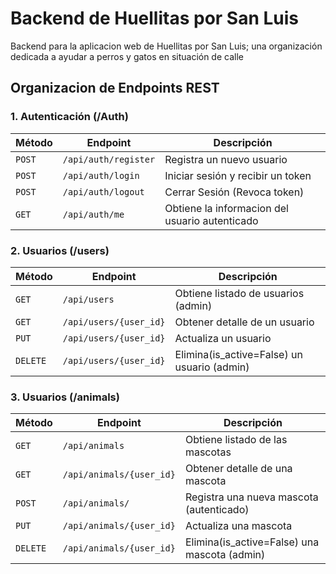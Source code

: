   # Backend de Huellitas por San Luis
Backend para la aplicacion web de Huellitas por San Luis; una organización dedicada a ayudar a perros y gatos en situación de calle

## Organizacion de Endpoints REST


### 1. Autenticación (/Auth)
|Método|Endpoint|Descripción|
|------|--------|-----------|
|`POST`|`/api/auth/register`| Registra un nuevo usuario |
|`POST`|`/api/auth/login`| Iniciar sesión y recibir un token|
|`POST`|`/api/auth/logout`| Cerrar Sesión (Revoca token)|
|`GET`|`/api/auth/me`|Obtiene la informacion del usuario autenticado|

### 2. Usuarios (/users)
|Método|Endpoint|Descripción|
|------|--------|-----------|
|`GET`|`/api/users`| Obtiene listado de usuarios (admin) |
|`GET`|`/api/users/{user_id}`| Obtener detalle de un usuario|
|`PUT`|`/api/users/{user_id}`| Actualiza un usuario |
|`DELETE`|`/api/users/{user_id}`| Elimina(is_active=False) un usuario (admin)|

### 3. Usuarios (/animals)
|Método|Endpoint|Descripción|
|------|--------|-----------|
|`GET`|`/api/animals`| Obtiene listado de las mascotas |
|`GET`|`/api/animals/{user_id}`| Obtener detalle de una mascota|
|`POST`|`/api/animals/`| Registra una nueva mascota (autenticado) |
|`PUT`|`/api/animals/{user_id}`| Actualiza una mascota |
|`DELETE`|`/api/animals/{user_id}`| Elimina(is_active=False) una mascota (admin)|
